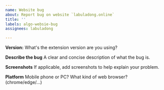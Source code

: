 ```yaml
---
name: Website bug
about: Report bug on website `labuladong.online`
title: ''
labels: algo-websie-bug
assignees: labuladong

---
```


**Version:**
What's the extension version are you using?

**Describe the bug**
A clear and concise description of what the bug is.

**Screenshots**
If applicable, add screenshots to help explain your problem.

**Platform**
Mobile phone or PC?
What kind of web browser? (chrome/edge/...)
